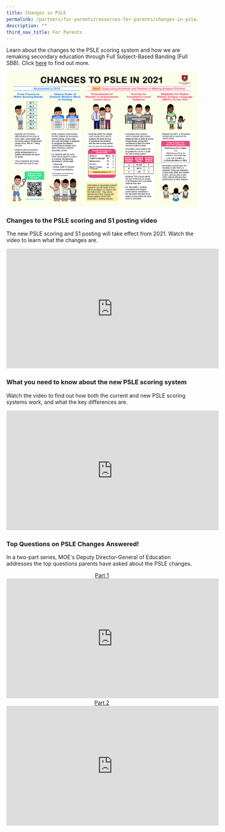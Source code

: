 ```yaml
---
title: Changes in PSLE
permalink: /partners/for-parents/resources-for-parents/changes-in-psle/
description: ""
third_nav_title: For Parents
---
```

Learn about the changes to the PSLE scoring system and how we are remaking secondary education through Full Subject-Based Banding (Full SBB). Click [here](https://www.moe.gov.sg/microsites/psle-fsbb/index.html) to find out more.

![](/images/Summary-of-PSLE-Changes-in-2021.jpg)

### Changes to the PSLE scoring and S1 posting video
  
The new PSLE scoring and S1 posting will take effect from 2021. Watch the video to learn what the changes are.

<iframe width="560" height="315" src="https://www.youtube.com/embed/XNhLvEk_B90?start=2" title="YouTube video player" frameborder="0" allow="accelerometer; autoplay; clipboard-write; encrypted-media; gyroscope; picture-in-picture" allowfullscreen></iframe>

### What you need to know about the new PSLE scoring system

Watch the video to find out how both the current and new PSLE scoring systems work, and what the key differences are.

<iframe width="560" height="315" src="https://www.youtube.com/embed/vr-9ctEWnaA?start=2" title="YouTube video player" frameborder="0" allow="accelerometer; autoplay; clipboard-write; encrypted-media; gyroscope; picture-in-picture" allowfullscreen></iframe>

### Top Questions on PSLE Changes Answered!

In a two-part series, MOE's Deputy Director-General of Education addresses the top questions parents have asked about the PSLE changes.

<center><u>Part 1 </u></center>

<iframe width="560" height="315" src="https://www.youtube.com/embed/Z2neOdzIJd0?start=1" title="YouTube video player" frameborder="0" allow="accelerometer; autoplay; clipboard-write; encrypted-media; gyroscope; picture-in-picture" allowfullscreen></iframe>

<center><u>Part 2 </u></center>

<iframe width="560" height="315" src="https://www.youtube.com/embed/bcgIBgi20qY?start=1" title="YouTube video player" frameborder="0" allow="accelerometer; autoplay; clipboard-write; encrypted-media; gyroscope; picture-in-picture" allowfullscreen></iframe>